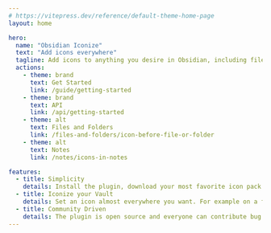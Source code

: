 ```yaml
---
# https://vitepress.dev/reference/default-theme-home-page
layout: home

hero:
  name: "Obsidian Iconize"
  text: "Add icons everywhere"
  tagline: Add icons to anything you desire in Obsidian, including files, folders, and text.
  actions:
    - theme: brand
      text: Get Started
      link: /guide/getting-started
    - theme: brand
      text: API
      link: /api/getting-started
    - theme: alt
      text: Files and Folders
      link: /files-and-folders/icon-before-file-or-folder
    - theme: alt
      text: Notes
      link: /notes/icons-in-notes

features:
  - title: Simplicity
    details: Install the plugin, download your most favorite icon pack and you are ready to go.
  - title: Iconize your Vault
    details: Set an icon almost everywhere you want. For example on a folder, file or even in a text or in a title.
  - title: Community Driven
    details: The plugin is open source and everyone can contribute bug reports, features, or ideas to it.
---
```

